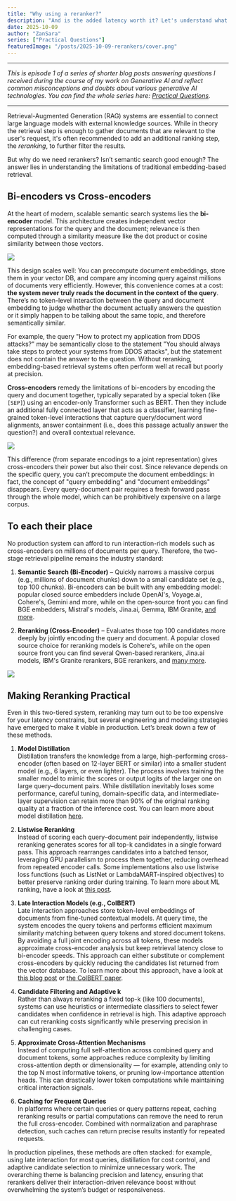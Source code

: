 ```yaml
---
title: "Why using a reranker?"
description: "And is the added latency worth it? Let's understand what they do and how can they improve the quality of your RAG pipelines so drastically."
date: 2025-10-09
author: "ZanSara"
series: ["Practical Questions"]
featuredImage: "/posts/2025-10-09-rerankers/cover.png"
---
```


---

_This is episode 1 of a series of shorter blog posts answering questions I received during the course of my work on Generative AI and reflect common misconceptions and doubts about various generative AI technologies. You can find the whole series here: [Practical Questions](/series/practical-questions)._

---

Retrieval-Augmented Generation (RAG) systems are essential to connect large language models  with external knowledge sources. While in theory the retrieval step is enough to gather documents that are relevant to the user's request, it's often recommended to add an additional ranking step, the _reranking_, to further filter the results.

But why do we need rerankers? Isn’t semantic search good enough? The answer lies in understanding the limitations of traditional embedding-based retrieval.

## Bi-encoders vs Cross-encoders

At the heart of modern, scalable semantic search systems lies the **bi-encoder** model. This architecture creates independent vector representations for the query and the document; relevance is then computed through a similarity measure like the dot product or cosine similarity between those vectors.

![](/posts/2025-10-09-rerankers/bi-encoders.png)

This design scales well: You can precompute document embeddings, store them in your vector DB, and compare any incoming query against millions of documents very efficiently. However, this convenience comes at a cost: **the system never truly reads the document in the context of the query**. There’s no token-level interaction between the query and document embedding to judge whether the document actually answers the question or it simply happen to be talking about the same topic, and therefore semantically similar.

For example, the query "How to protect my application from DDOS attacks?" may be semantically close to the statement "You should always take steps to protect your systems from DDOS attacks", but the statement does not contain the answer to the question. Without reranking, embedding-based retrieval systems often perform well at recall but poorly at precision.

**Cross-encoders** remedy the limitations of bi-encoders by encoding the query and document together, typically separated by a special token (like `[SEP]`) using an encoder-only Transformer such as BERT. Then they include an additional fully connected layer that acts as a classifier, learning fine-grained token-level interactions that capture query/document word alignments, answer containment (i.e., does this passage actually answer the question?) and overall contextual relevance.

![](/posts/2025-10-09-rerankers/cross-encoders.png)

This difference (from separate encodings to a joint representation) gives cross-encoders their power but also their cost. Since relevance depends on the specific query, you can’t precompute the document embeddings: in fact, the concept of "query embedding" and "document embeddings" disappears.  Every query-document pair requires a fresh forward pass through the whole model, which can be prohibitively expensive on a large corpus.
## To each their place

No production system can afford to run interaction-rich models such as cross-encoders on millions of documents per query. Therefore, the two-stage retrieval pipeline remains the industry standard:

1. **Semantic Search (Bi-Encoder)** – Quickly narrows a massive corpus (e.g., millions of document chunks) down to a small candidate set (e.g., top 100 chunks). Bi-encoders can be built with any embedding model: popular closed source embedders include OpenAI's, Voyage.ai, Cohere's, Gemini and more, while on the open-source front you can find BGE embedders, Mistral's models, Jina.ai, Gemma, IBM Granite, [and more](https://huggingface.co/models?search=embedding).
            
2. **Reranking (Cross-Encoder)** – Evaluates those top 100 candidates more deeply by jointly encoding the query and document. A popular closed source choice for reranking models is Cohere's, while on the open source front you can find several Qwen-based rerankers, Jina.ai models, IBM's Granite rerankers, BGE rerankers, and [many more](https://huggingface.co/models?search=reranker).

![](/posts/2025-10-09-rerankers/two-tiered-system.png)

## Making Reranking Practical

Even in this two-tiered system, reranking may turn out to be too expensive for your latency constrains, but several engineering and modeling strategies have emerged to make it viable in production. Let’s break down a few of these methods.

1. **Model Distillation**  
    Distillation transfers the knowledge from a large, high-performing cross-encoder (often based on 12-layer BERT or similar) into a smaller student model (e.g., 6 layers, or even lighter). The process involves training the smaller model to mimic the scores or output logits of the larger one on large query–document pairs. While distillation inevitably loses some performance, careful tuning, domain-specific data, and intermediate-layer supervision can retain more than 90% of the original ranking quality at a fraction of the inference cost. You can learn more about model distillation [here](https://www.sbert.net/examples/sentence_transformer/training/distillation/README.html).
    
2. **Listwise Reranking**  
    Instead of scoring each query–document pair independently, listwise reranking generates scores for all top-k candidates in a single forward pass. This approach rearranges candidates into a batched tensor, leveraging GPU parallelism to process them together, reducing overhead from repeated encoder calls. Some implementations also use listwise loss functions (such as ListNet or LambdaMART-inspired objectives) to better preserve ranking order during training. To learn more about ML ranking, have a look at [this post](https://towardsdatascience.com/ranking-basics-pointwise-pairwise-listwise-cd5318f86e1b/).

3. **Late Interaction Models (e.g., ColBERT)**  
    Late interaction approaches store token-level embeddings of documents from fine-tuned contextual models. At query time, the system encodes the query tokens and performs efficient maximum similarity matching between query tokens and stored document tokens. By avoiding a full joint encoding across all tokens, these models approximate cross-encoder analysis but keep retrieval latency close to bi-encoder speeds. This approach can either substitute or complement cross-encoders by quickly reducing the candidates list returned from the vector database. To learn more about this approach, have a look at [this blog post](https://medium.com/@aimichael/cross-encoders-colbert-and-llm-based-re-rankers-a-practical-guide-a23570d88548) or [the ColBERT paper](https://arxiv.org/abs/2004.12832).

4. **Candidate Filtering and Adaptive k**  
    Rather than always reranking a fixed top-k (like 100 documents), systems can use heuristics or intermediate classifiers to select fewer candidates when confidence in retrieval is high. This adaptive approach can cut reranking costs significantly while preserving precision in challenging cases.
        
5. **Approximate Cross-Attention Mechanisms**  
    Instead of computing full self-attention across combined query and document tokens, some approaches reduce complexity by limiting cross-attention depth or dimensionality — for example, attending only to the top N most informative tokens, or pruning low-importance attention heads. This can drastically lower token computations while maintaining critical interaction signals.
    
6. **Caching for Frequent Queries**  
    In platforms where certain queries or query patterns repeat, caching reranking results or partial computations can remove the need to rerun the full cross-encoder. Combined with normalization and paraphrase detection, such caches can return precise results instantly for repeated requests.


In production pipelines, these methods are often stacked: for example, using late interaction for most queries, distillation for cost control, and adaptive candidate selection to minimize unnecessary work. The overarching theme is balancing precision and latency, ensuring that rerankers deliver their interaction-driven relevance boost without overwhelming the system’s budget or responsiveness.


